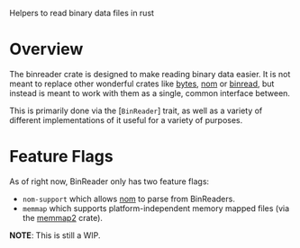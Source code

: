 Helpers to read binary data files in rust

# Overview

The binreader crate is designed to make reading binary data easier. It is not
meant to replace other wonderful crates like
[bytes](https://github.com/tokio-rs/bytes),
[nom](https://github.com/Geal/nom) or [binread](https://github.com/jam1garner/binread),
but instead is meant to work with them as a single, common interface between.

This is primarily done via the [`BinReader`] trait, as well as a variety of different
implementations of it useful for a variety of purposes.

# Feature Flags

As of right now, BinReader only has two feature flags:

- `nom-support` which allows [nom](https://github.com/Geal/nom) to parse from
  BinReaders.
- `memmap` which supports platform-independent memory mapped files (via the
  [memmap2](https://github.com/RazrFalcon/memmap2-rs) crate).

**NOTE**: This is still a WIP.
